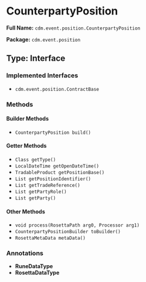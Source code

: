 # CounterpartyPosition

**Full Name:** `cdm.event.position.CounterpartyPosition`

**Package:** `cdm.event.position`

## Type: Interface

### Implemented Interfaces

- `cdm.event.position.ContractBase`

### Methods

#### Builder Methods

- `CounterpartyPosition build()`

#### Getter Methods

- `Class getType()`
- `LocalDateTime getOpenDateTime()`
- `TradableProduct getPositionBase()`
- `List getPositionIdentifier()`
- `List getTradeReference()`
- `List getPartyRole()`
- `List getParty()`

#### Other Methods

- `void process(RosettaPath arg0, Processor arg1)`
- `CounterpartyPositionBuilder toBuilder()`
- `RosettaMetaData metaData()`

### Annotations

- **RuneDataType**
- **RosettaDataType**

